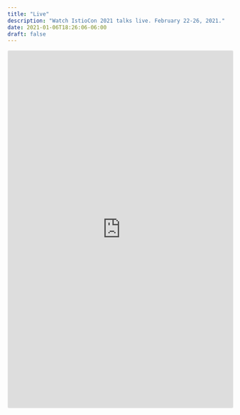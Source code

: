 ```yaml
---
title: "Live"
description: "Watch IstioCon 2021 talks live. February 22-26, 2021."
date: 2021-01-06T18:26:06-06:00
draft: false
---
```


<iframe width="100%" height="800" frameborder="0" marginheight="0" marginwidth="0" allowtransparency="true" src="https://www.crowdcast.io/e/data-days-2022?navlinks=false&embed=true" style="border: 1px solid #EEE;border-radius:3px" allowfullscreen="true" webkitallowfullscreen="true" mozallowfullscreen="true" allow="microphone; camera;"></iframe>

<!--<div class="container">
<ul>
  <li>Puedes ver las grabaciones dando click es SCHEDULE (parte superior izquierda) y seleccionar la sesion previa a visualizar.</li>
  <!--<li>Únete a la conversación en el canal #general de <a href="https://sg1.run/2021" target="_blank">Slack.</a</li>
</ul>-->